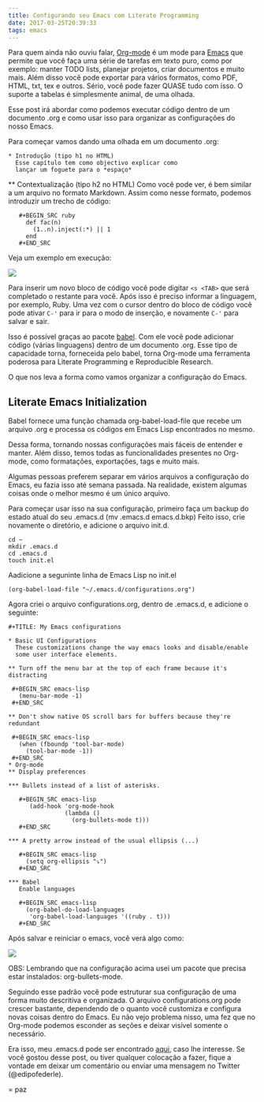 ```yaml
---
title: Configurando seu Emacs com Literate Programming
date: 2017-03-25T20:39:33
tags: emacs
---
```


Para quem ainda não ouviu falar, [Org-mode](http://orgmode.org/) é um mode para [Emacs](https://www.gnu.org/software/emacs/) que permite que você faça uma série de tarefas em texto puro, como por exemplo: manter TODO lists, planejar projetos, criar documentos e muito mais. Além disso você pode exportar para vários formatos, como PDF, HTML, txt, tex e outros. Sério, você pode fazer QUASE tudo com isso. O suporte a tabelas é simplesmente animal, de uma olhada.

Esse post irá abordar como podemos executar código dentro de um documento .org e como usar isso para organizar as configurações do nosso Emacs.

<!-- more -->

Para começar vamos dando uma olhada em um documento .org:

```
* Introdução (tipo h1 no HTML)
  Esse capítulo tem como objectivo explicar como
  lançar um foguete para o *espaço*
```

** Contextualização (tipo h2 no HTML)
Como você pode ver, é bem similar a um arquivo no formato Markdown. Assim como nesse formato, podemos introduzir um trecho de código:


```
   #+BEGIN_SRC ruby
	 def fac(n)
	   (1..n).inject(:*) || 1
	 end
   #+END_SRC
```

Veja um exemplo em execução:

![](https://www.dropbox.com/s/80ir5bcw1qrza21/org-mode-code.gif?raw=1)

Para inserir um novo bloco de código você pode digitar `<s <TAB>` que será completado o restante para você. Após isso é preciso informar a linguagem, por exemplo, Ruby. Uma vez com o cursor dentro do bloco de código você pode ativar `C-'` para ir para o modo de inserção, e novamente `C-'` para salvar e sair.

Isso é possível graças ao pacote [babel](http://orgmode.org/worg/org-contrib/babel/). Com ele você pode adicionar código (várias linguagens) dentro de um documento .org. Esse tipo de capacidade torna, forneceida pelo babel, torna Org-mode uma ferramenta poderosa para Literate Programming e Reproducible Research.

O que nos leva a forma como vamos organizar a configuração do Emacs.

## Literate Emacs Initialization

Babel fornece uma função chamada org-babel-load-file que recebe um arquivo .org e processa os códigos em Emacs Lisp encontrados no mesmo.

Dessa forma, tornando nossas configurações mais fáceis de entender e manter. Além disso, temos todas as funcionalidades presentes no Org-mode, como formatações, exportações, tags e muito mais.

Algumas pessoas preferem separar em vários arquivos a configuração do Emacs, eu fazia isso até semana passada. Na realidade, existem algumas coisas onde o melhor mesmo é um único arquivo.

Para começar usar isso na sua configuração, primeiro faça um backup do estado atual do seu .emacs.d (mv .emacs.d emacs.d.bkp) Feito isso, crie novamente o diretório, e adicione o arquivo init.d.

```
cd ~
mkdir .emacs.d
cd .emacs.d
touch init.el
```

Aadicione a seguninte linha de Emacs Lisp no init.el

```emacs-lisp
(org-babel-load-file "~/.emacs.d/configurations.org")
```

Agora criei o arquivo configurations.org, dentro de .emacs.d, e adicione o seguinte:

```org-mode
#+TITLE: My Emacs configurations

* Basic UI Configurations
  These customizations change the way emacs looks and disable/enable
  some user interface elements.

** Turn off the menu bar at the top of each frame because it's distracting

 #+BEGIN_SRC emacs-lisp
   (menu-bar-mode -1)
 #+END_SRC

** Don't show native OS scroll bars for buffers because they're redundant

 #+BEGIN_SRC emacs-lisp
   (when (fboundp 'tool-bar-mode)
	 (tool-bar-mode -1))
 #+END_SRC
* Org-mode
** Display preferences

*** Bullets instead of a list of asterisks.

   #+BEGIN_SRC emacs-lisp
	  (add-hook 'org-mode-hook
				(lambda ()
				  (org-bullets-mode t)))
   #+END_SRC

*** A pretty arrow instead of the usual ellipsis (...)

   #+BEGIN_SRC emacs-lisp
	 (setq org-ellipsis "⤵")
   #+END_SRC

*** Babel
   Enable languages

   #+BEGIN_SRC emacs-lisp
	 (org-babel-do-load-languages
	  'org-babel-load-languages '((ruby . t)))
   #+END_SRC
```

Após salvar e reiniciar o emacs, você verá algo como:

![](https://www.dropbox.com/s/rxvvdbj5yas5tqc/conforg.png?raw=1)

OBS: Lembrando que na configuração acima usei um pacote que precisa estar instalados: org-bullets-mode.

Seguindo esse padrão você pode estruturar sua configuração de uma forma muito descritiva e organizada. O arquivo configurations.org pode crescer bastante, dependendo de o quanto você customiza e configura novas coisas dentro do Emacs. Eu não vejo problema nisso, uma fez que no Org-mode podemos esconder as seções e deixar visível somente o necessário.

Era isso, meu .emacs.d pode ser encontrado [aqui](https://github.com/edipofederle/emacs.d), caso lhe interesse. Se você gostou desse post, ou tiver qualquer colocação a fazer, fique a vontade em deixar um comentário ou enviar uma mensagem no Twitter (@edipofederle).

= paz
